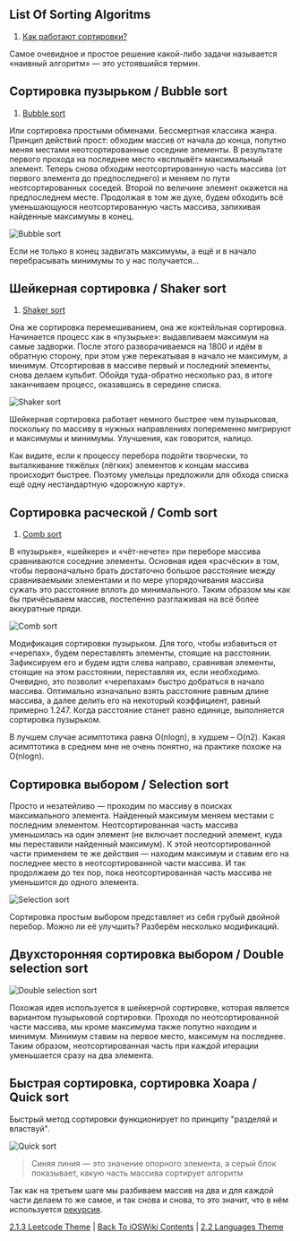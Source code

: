 ## List Of Sorting Algoritms

1. [Как работают сортировки?](https://www.youtube.com/watch?v=PF7AqefS4MU&ab_channel=AlekOS)

Самое очевидное и простое решение какой-либо задачи называется «наивный алгоритм» — это устоявшийся термин.

## Сортировка пузырьком / Bubble sort

1. [Bubble sort](https://habr.com/ru/articles/204600/)

Или сортировка простыми обменами. Бессмертная классика жанра. Принцип действий прост: обходим массив от начала до конца, попутно меняя местами неотсортированные соседние элементы. В результате первого прохода на последнее место «всплывёт» максимальный элемент. Теперь снова обходим неотсортированную часть массива (от первого элемента до предпоследнего) и меняем по пути неотсортированных соседей. Второй по величине элемент окажется на предпоследнем месте. Продолжая в том же духе, будем обходить всё уменьшающуюся неотсортированную часть массива, запихивая найденные максимумы в конец.

![Bubble sort](https://habrastorage.org/getpro/habr/post_images/187/5a3/929/1875a3929dd14c8ea5ff4ccc3d0db9bd.gif)

Если не только в конец задвигать максимумы, а ещё и в начало перебрасывать минимумы то у нас получается…

## Шейкерная сортировка / Shaker sort

1. [Shaker sort](https://habr.com/ru/articles/204600/)

Она же сортировка перемешиванием, она же коктейльная сортировка. Начинается процесс как в «пузырьке»: выдавливаем максимум на самые задворки. После этого разворачиваемся на 1800 и идём в обратную сторону, при этом уже перекатывая в начало не максимум, а минимум. Отсортировав в массиве первый и последний элементы, снова делаем кульбит. Обойдя туда-обратно несколько раз, в итоге заканчиваем процесс, оказавшись в середине списка.

![Shaker sort](https://habrastorage.org/getpro/habr/post_images/2a9/ad7/855/2a9ad78556f13396ebc68cb4ac21e91c.gif)

Шейкерная сортировка работает немного быстрее чем пузырьковая, поскольку по массиву в нужных направлениях попеременно мигрируют и максимумы и минимумы. Улучшения, как говорится, налицо.

Как видите, если к процессу перебора подойти творчески, то выталкивание тяжёлых (лёгких) элементов к концам массива происходит быстрее. Поэтому умельцы предложили для обхода списка ещё одну нестандартную «дорожную карту».

## Сортировка расческой / Comb sort

1. [Comb sort](https://habr.com/ru/articles/204600/)

В «пузырьке», «шейкере» и «чёт-нечете» при переборе массива сравниваются соседние элементы. Основная идея «расчёски» в том, чтобы первоначально брать достаточно большое расстояние между сравниваемыми элементами и по мере упорядочивания массива сужать это расстояние вплоть до минимального. Таким образом мы как бы причёсываем массив, постепенно разглаживая на всё более аккуратные пряди.

![Comb sort](https://habrastorage.org/getpro/habr/post_images/15b/1bb/37e/15b1bb37e7d06fc9d2ccd8adb34b8980.gif)

Модификация сортировки пузырьком. Для того, чтобы избавиться от «черепах», будем переставлять элементы, стоящие на расстоянии. Зафиксируем его и будем идти слева направо, сравнивая элементы, стоящие на этом расстоянии, переставляя их, если необходимо. Очевидно, это позволит «черепахам» быстро добраться в начало массива. Оптимально изначально взять расстояние равным длине массива, а далее делить его на некоторый коэффициент, равный примерно 1.247. Когда расстояние станет равно единице, выполняется сортировка пузырьком. 

В лучшем случае асимптотика равна O(nlogn), в худшем – O(n2). Какая асимптотика в среднем мне не очень понятно, на практике похоже на O(nlogn).

## Сортировка выбором / Selection sort

Просто и незатейливо — проходим по массиву в поисках максимального элемента. Найденный максимум меняем местами с последним элементом. Неотсортированная часть массива уменьшилась на один элемент (не включает последний элемент, куда мы переставили найденный максимум). К этой неотсортированной части применяем те же действия — находим максимум и ставим его на последнее место в неотсортированной части массива. И так продолжаем до тех пор, пока неотсортированная часть массива не уменьшится до одного элемента.

![Selection sort](https://habrastorage.org/webt/yt/cs/fz/ytcsfzyhzn9xy8opfyodmgz-a4u.gif)

Сортировка простым выбором представляет из себя грубый двойной перебор. Можно ли её улучшить? Разберём несколько модификаций.

## Двухсторонняя сортировка выбором / Double selection sort

![Double selection sort](https://habrastorage.org/webt/jj/xn/kq/jjxnkqnbcbgwtqhxq9_p99kwmdi.gif)

Похожая идея используется в шейкерной сортировке, которая является вариантом пузырьковой сортировки. Проходя по неотсортированной части массива, мы кроме максимума также попутно находим и минимум. Минимум ставим на первое место, максимум на последнее. Таким образом, неотсортированная часть при каждой итерации уменьшается сразу на два элемента.

## Быстрая сортировка, сортировка Хоара / Quick sort

Быстрый метод сортировки функционирует по принципу "разделяй и властвуй".

![Quick sort](https://thecode.media/wp-content/uploads/2022/04/sorting_quicksort_anim.gif)

> Синяя линия — это значение опорного элемента, а серый блок показывает, какую часть массива сортирует алгоритм

Так как на третьем шаге мы разбиваем массив на два и для каждой части делаем то же самое, и так снова и снова, то это значит, что в нём используется [рекурсия](../../2.2%20Languages/2.2.2%20Paradigm/2.2.2.1%20Declarative/2.2.2.1.1%20FunctionalProgramming(FP).md).

[2.1.3 Leetcode Theme](../2.1.3%20Leetcode/) | [Back To iOSWiki Contents](https://github.com/eldaroid/iOSWiki) | [2.2 Languages Theme](../../2.2%20Languages/)
